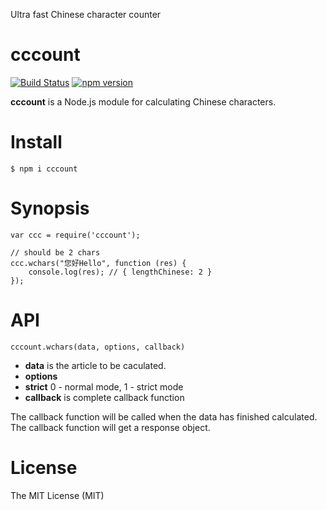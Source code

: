 Ultra fast Chinese character counter

cccount
=======

[![Build Status](https://travis-ci.org/jollen/nodejs-cccount.svg?branch=master)](https://travis-ci.org/jollen/nodejs-cccount)
[![npm version](https://img.shields.io/npm/v/nodejs-cccount.svg?style=flat)](https://www.npmjs.com/package/nodejs-cccount)

**cccount** is a Node.js module for calculating Chinese characters.

# Install

```
$ npm i cccount
```

# Synopsis

```
var ccc = require('cccount');

// should be 2 chars
ccc.wchars("您好Hello", function (res) {
	console.log(res); // { lengthChinese: 2 }
});
```

# API

```
cccount.wchars(data, options, callback)
```

* **data** is the article to be caculated.
* **options**
 * **strict** 0 - normal mode, 1 - strict mode
* **callback** is complete callback function

The callback function will be called when the data has finished calculated. The callback function will get a response object.

# License

The MIT License (MIT)